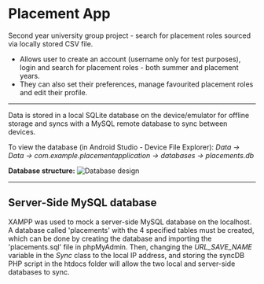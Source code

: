 # Placement App
Second year university group project - search for placement roles sourced via locally stored CSV file.

- Allows user to create an account (username only for test purposes), login and search for placement roles - both summer and placement years.
- They can also set their preferences, manage favourited placement roles and edit their profile.

---
Data is stored in a local SQLite database on the device/emulator for offline storage and syncs with a MySQL remote database to sync between devices.

To view the database (in Android Studio - Device File Explorer):
*Data -> Data -> com.example.placementapplication -> databases -> placements.db*

**Database structure:**
![Database design](https://i.imgur.com/PY9Mhnz.jpeg)

---
## Server-Side MySQL database
XAMPP was used to mock a server-side MySQL database on the localhost. A database called 'placements' with the 4 specified tables must be created, which can be done by creating the database and importing the 'placements.sql' file in phpMyAdmin. Then, changing the *URL_SAVE_NAME* variable in the *Sync* class to the local IP address, and storing the syncDB PHP script in the htdocs folder will allow the two local and server-side databases to sync.
